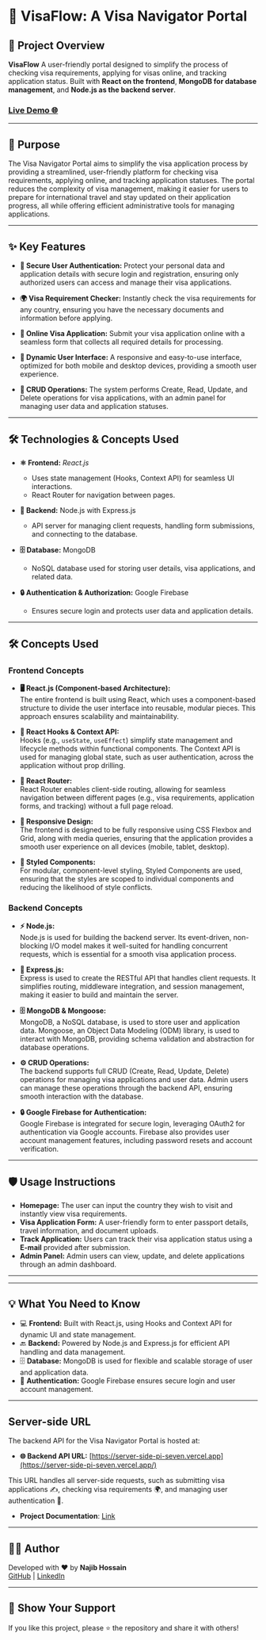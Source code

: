 # 🌟 VisaFlow: A Visa Navigator Portal

## 🚀 Project Overview

**VisaFlow** A user-friendly portal designed to simplify the process of checking visa requirements, applying for visas online, and tracking application status. Built with **React on the frontend**, **MongoDB for database management**, and **Node.js as the backend server**.

### [Live Demo 🌐](https://visa-guide-n49h.web.app/)  


---

## 🎯 Purpose

The Visa Navigator Portal aims to simplify the visa application process by providing a streamlined, user-friendly platform for checking visa requirements, applying online, and tracking application statuses. The portal reduces the complexity of visa management, making it easier for users to prepare for international travel and stay updated on their application progress, all while offering efficient administrative tools for managing applications.

---

## ✨ Key Features

- **🔐 Secure User Authentication:** Protect your personal data and application details with secure login and registration, ensuring only authorized users can access and manage their visa applications.  
- **🌍 Visa Requirement Checker:** Instantly check the visa requirements for any country, ensuring you have the necessary documents and information before applying.  
- **📝 Online Visa Application:** Submit your visa application online with a seamless form that collects all required details for processing.  

- **📱 Dynamic User Interface:** A responsive and easy-to-use interface, optimized for both mobile and desktop devices, providing a smooth user experience.  
- **🔄 CRUD Operations:** The system performs Create, Read, Update, and Delete operations for visa applications, with an admin panel for managing user data and application statuses.

---

## **🛠️ Technologies & Concepts Used**

- **⚛️ Frontend:** _React.js_  
    - Uses state management (Hooks, Context API) for seamless UI interactions.  
    - React Router for navigation between pages.  

- **🔧 Backend:** Node.js with Express.js  
    - API server for managing client requests, handling form submissions, and connecting to the database.  

- **🗄️ Database:** MongoDB  
    - NoSQL database used for storing user details, visa applications, and related data.  

- **🔒 Authentication & Authorization:** Google Firebase  
    - Ensures secure login and protects user data and application details.

---

## **🛠️ Concepts Used**

### **Frontend Concepts**  
- **🖥️ React.js (Component-based Architecture):**  
  The entire frontend is built using React, which uses a component-based structure to divide the user interface into reusable, modular pieces. This approach ensures scalability and maintainability.

- **🎣 React Hooks & Context API:**  
  Hooks (e.g., `useState`, `useEffect`) simplify state management and lifecycle methods within functional components. The Context API is used for managing global state, such as user authentication, across the application without prop drilling.

- **🔄 React Router:**  
  React Router enables client-side routing, allowing for seamless navigation between different pages (e.g., visa requirements, application forms, and tracking) without a full page reload.

- **📱 Responsive Design:**  
  The frontend is designed to be fully responsive using CSS Flexbox and Grid, along with media queries, ensuring that the application provides a smooth user experience on all devices (mobile, tablet, desktop).

- **💅 Styled Components:**  
  For modular, component-level styling, Styled Components are used, ensuring that the styles are scoped to individual components and reducing the likelihood of style conflicts.

### **Backend Concepts**  
- **⚡ Node.js:**  
  Node.js is used for building the backend server. Its event-driven, non-blocking I/O model makes it well-suited for handling concurrent requests, which is essential for a smooth visa application process.

- **🔌 Express.js:**  
  Express is used to create the RESTful API that handles client requests. It simplifies routing, middleware integration, and session management, making it easier to build and maintain the server.

- **🗄️ MongoDB & Mongoose:**  
  MongoDB, a NoSQL database, is used to store user and application data. Mongoose, an Object Data Modeling (ODM) library, is used to interact with MongoDB, providing schema validation and abstraction for database operations.

- **⚙️ CRUD Operations:**  
  The backend supports full CRUD (Create, Read, Update, Delete) operations for managing visa applications and user data. Admin users can manage these operations through the backend API, ensuring smooth interaction with the database.

- **🔒 Google Firebase for Authentication:**  
  Google Firebase is integrated for secure login, leveraging OAuth2 for authentication via Google accounts. Firebase also provides user account management features, including password resets and account verification.

---

## **🛡️ Usage Instructions**
- **Homepage:** The user can input the country they wish to visit and instantly view visa requirements.
- **Visa Application Form:** A user-friendly form to enter passport details, travel information, and document uploads.
- **Track Application:** Users can track their visa application status using a **E-mail** provided after submission.
- **Admin Panel:** Admin users can view, update, and delete applications through an admin dashboard.

---



---

## 💡 What You Need to Know


- 💻 **Frontend:** Built with React.js, using Hooks and Context API for dynamic UI and state management.  
- 🔙 **Backend:** Powered by Node.js and Express.js for efficient API handling and data management.  
- 🗄️ **Database:** MongoDB is used for flexible and scalable storage of user and application data.  
- 🔐 **Authentication:** Google Firebase ensures secure login and user account management.

---



 
  
## **Server-side URL**  

The backend API for the Visa Navigator Portal is hosted at:  

- **🌐 Backend API URL:** [https://server-side-pi-seven.vercel.app](https://server-side-pi-seven.vercel.app/)  

This URL handles all server-side requests, such as submitting visa applications ✍️, checking visa requirements 🌍, and managing user authentication 🔐.


- **Project Documentation**: [Link](https://docs.google.com/document/d/1V7YZXJbhnlJpqLZonXKU_Xxl5slLF8H6t4tAYiYbh0s/edit?tab=t.0) 

---

## 🧑‍💻 Author

Developed with ❤️ by **Najib Hossain**  
[GitHub](https://github.com/NajibHossain49) | [LinkedIn](https://www.linkedin.com/in/md-najib-hossain/)

---

## 🌟 Show Your Support

If you like this project, please ⭐ the repository and share it with others!

